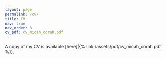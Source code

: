 ```yaml
---
layout: page
permalink: /cv/
title: CV
nav: true
nav_order: 3
cv_pdf: cv_micah_corah.pdf
---
```

A copy of my CV is available [here]({% link /assets/pdf/cv_micah_corah.pdf %}).
